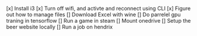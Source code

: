  [x] Install i3
 [x] Turn off wifi, and activte and reconnect using CLI
 [x] Figure out how to manage files 
 [] Download Excel with wine
 [] Do parrelel gpu traning in tensorflow
 [] Run a game in steam
 [] Mount onedrive
 [] Setup the beer website locally
 [] Run a job on hendrix